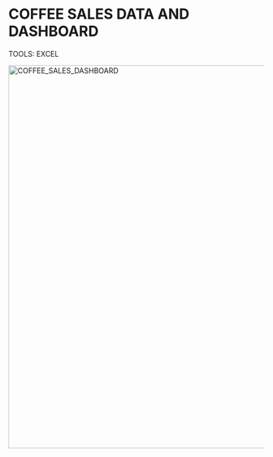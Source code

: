 # COFFEE SALES DATA AND DASHBOARD
TOOLS: EXCEL

<img width="755" alt="COFFEE_SALES_DASHBOARD" src="https://github.com/sr0511/coffee-sales.github.io/assets/124714225/7be8f14f-f11b-48b3-9aeb-a2fa826c13c7">

